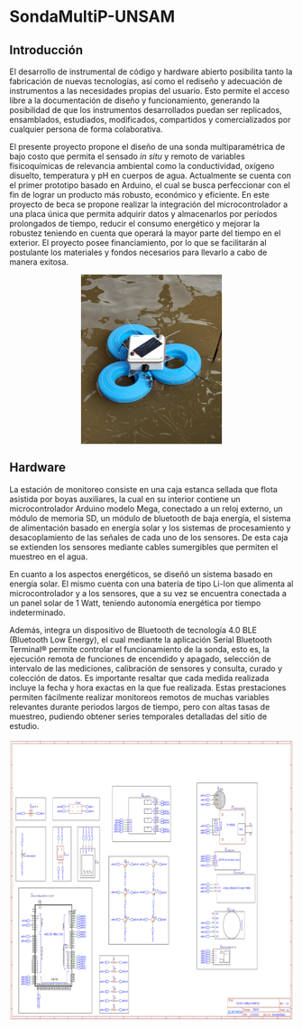 # SondaMultiP-UNSAM

## Introducción
El desarrollo de instrumental de código y hardware abierto posibilita tanto la fabricación de nuevas tecnologías, así como el rediseño y adecuación de instrumentos a las necesidades propias del usuario. Esto permite el acceso libre a la documentación de diseño y funcionamiento, generando la posibilidad de que los instrumentos desarrollados puedan ser replicados, ensamblados, estudiados, modificados, compartidos y comercializados por cualquier persona de forma colaborativa. 

El presente proyecto propone el diseño de una sonda multiparamétrica de bajo costo que permita el sensado _in situ_ y remoto de variables fisicoquímicas de relevancia ambiental como la conductividad, oxígeno disuelto, temperatura y pH en cuerpos de agua. Actualmente se cuenta con el primer prototipo basado en Arduino, el cual se busca perfeccionar con el fin de lograr un producto más robusto, económico y eficiente. En este proyecto de beca se propone realizar la integración del microcontrolador a una placa única que permita adquirir datos y almacenarlos por períodos prolongados de tiempo, reducir el consumo energético y mejorar la robustez teniendo en cuenta que operará la mayor parte del tiempo en el exterior. El proyecto posee financiamiento, por lo que se facilitarán al postulante los materiales y fondos necesarios para llevarlo a cabo de manera exitosa.

<p align="center">
<img align="center" src="https://github.com/FranciscoGBianco/SondaMultiP-UNSAM/blob/main/Sonda.jpg" width="250"  height="300">
</p>

## Hardware

La estación de monitoreo consiste en una caja estanca sellada que flota asistida por boyas auxiliares, la cual en su interior contiene un microcontrolador Arduino modelo Mega, conectado a un reloj externo, un módulo de memoria SD, un módulo de bluetooth de baja energía, el sistema de alimentación basado en energía solar y los sistemas de procesamiento y desacoplamiento de las señales de cada uno de los sensores. De esta caja se extienden los sensores mediante cables sumergibles que permiten el muestreo en el agua.

En cuanto a los aspectos energéticos, se diseñó un sistema basado en energía solar. El mismo cuenta con una batería de tipo Li-Ion que alimenta al microcontrolador y a los sensores, que a su vez se encuentra conectada a un panel solar de 1 Watt, teniendo autonomía energética por tiempo indeterminado.

Además, integra un dispositivo de Bluetooth de tecnología 4.0 BLE (Bluetooth Low Energy), el cual mediante la aplicación Serial Bluetooth Terminal® permite controlar el funcionamiento de la sonda, esto es, la ejecución remota de funciones de encendido y apagado, selección de intervalo de las mediciones, calibración de sensores y consulta, curado y colección de datos. Es importante resaltar que cada medida realizada incluye la fecha y hora exactas en la que fue realizada. Estas prestaciones permiten fácilmente realizar monitoreos remotos de muchas variables relevantes durante periodos largos de tiempo, pero con altas tasas de muestreo, pudiendo obtener series temporales detalladas del sitio de estudio. 



<p align="center">
<img align="center" src="https://github.com/FranciscoGBianco/SondaMultiP-UNSAM/blob/main/Schematic_V1.0.png" width="750"  height="500">
</p>
